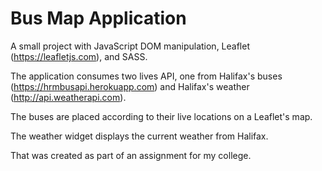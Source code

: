 # Bus Map Application

A small project with JavaScript DOM manipulation, Leaflet (https://leafletjs.com), and SASS.

The application consumes two lives API, one from Halifax's buses (https://hrmbusapi.herokuapp.com) and Halifax's weather (http://api.weatherapi.com). 

The buses are placed according to their live locations on a Leaflet's map.

The weather widget displays the current weather from Halifax.

That was created as part of an assignment for my college.
